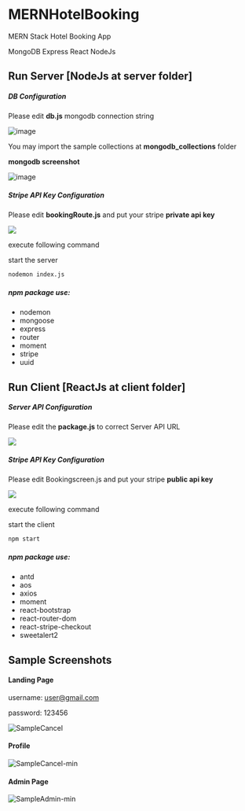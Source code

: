 # MERNHotelBooking
MERN Stack Hotel Booking App

MongoDB Express React NodeJs

## Run Server [NodeJs at server folder]

##### DB Configuration

Please edit **db.js** mongodb connection string 

![image](https://user-images.githubusercontent.com/97042529/226100016-f52d4412-3d60-4e7b-9e56-ad11d049a708.png)

You may import the sample collections at **mongodb_collections** folder

**mongodb screenshot**

![image](https://user-images.githubusercontent.com/97042529/226100057-f588b9bb-0c50-49c4-9f08-483256ba4846.png)

##### Stripe API Key Configuration

Please edit **bookingRoute.js** and put your stripe **private api key**

<img src="https://github.com/ongyishen/MERNHotelBooking/blob/main/StripePrivateAPIKey.PNG?raw=true" />

execute following command


start the server

```bash
nodemon index.js
```

##### npm package use:

- nodemon
- mongoose
- express
- router
- moment
- stripe
- uuid



## Run Client [ReactJs at client folder]

##### Server API Configuration

Please edit the **package.js** to correct Server API URL

<img src="https://github.com/ongyishen/MERNHotelBooking/blob/main/ClientServerProxy.PNG?raw=true" />

##### Stripe API Key Configuration

Please edit Bookingscreen.js and put your stripe **public api key**

<img src="https://github.com/ongyishen/MERNHotelBooking/blob/main/StripePublicAPIKey.PNG?raw=true" />

execute following command

start the client

```bash
npm start
```

##### npm package use:

- antd
- aos
- axios
- moment
- react-bootstrap
- react-router-dom
- react-stripe-checkout
- sweetalert2

## Sample Screenshots

#### Landing Page

username: user@gmail.com

password: 123456

![SampleCancel](https://user-images.githubusercontent.com/97042529/224918631-f195d2d6-7610-495d-8b97-84296101aaac.gif)


#### Profile

![SampleCancel-min](https://user-images.githubusercontent.com/97042529/224918705-a91c1ce8-fb31-4d4c-b30c-b9a2e8a03ba5.gif)


#### Admin Page

![SampleAdmin-min](https://user-images.githubusercontent.com/97042529/224918741-a69baaa2-c523-4288-9b6d-5035bf23f681.gif)


